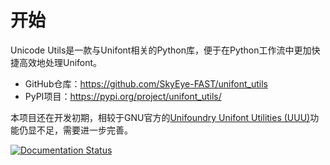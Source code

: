 # 开始

Unicode Utils是一款与Unifont相关的Python库，便于在Python工作流中更加快捷高效地处理Unifont。

- GitHub仓库：<https://github.com/SkyEye-FAST/unifont_utils>
- PyPI项目：<https://pypi.org/project/unifont_utils/>

本项目还在开发初期，相较于GNU官方的[Unifoundry Unifont Utilities (UUU)](https://unifoundry.com/unifont/unifont-utilities.html)功能仍显不足，需要进一步完善。

[![Documentation Status](https://readthedocs.org/projects/unifont-utils/badge/?version=latest)](https://unifont-utils.readthedocs.io/zh-cn/latest/?badge=latest)
